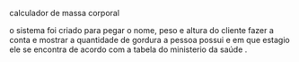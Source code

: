 calculador de massa corporal 



o sistema foi criado para pegar o nome, peso e altura do cliente fazer a conta e mostrar
a quantidade de gordura a pessoa possui e em que estagio ele se encontra de acordo com a tabela
do ministerio da saúde .

